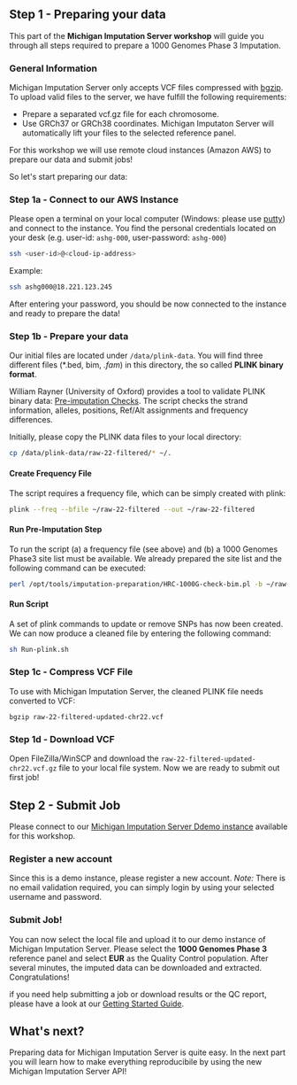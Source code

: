 ## Step 1 - Preparing your data

This part of the **Michigan Imputation Server workshop** will guide you through all steps required to prepare a 1000 Genomes Phase 3 Imputation.

### General Information
Michigan Imputation Server only accepts VCF files compressed with [bgzip](http://samtools.sourceforge.net/tabix.shtml). To upload valid files to the server, we have fulfill the following requirements:

- Prepare a separated vcf.gz file for each chromosome.
- Use GRCh37 or GRCh38 coordinates. Michigan Imputaton Server will automatically lift your files to the selected reference panel. 

For this workshop we will use remote cloud instances (Amazon AWS) to prepare our data and submit jobs! 

So let's start preparing our data:
    
### Step 1a - Connect to our AWS Instance

Please open a terminal on your local computer (Windows: please use [putty](https://www.putty.org/)) and connect to the instance. You find the personal credentials located on your desk (e.g. user-id: `ashg-000`, user-password: `ashg-000`) 

````sh
ssh <user-id>@<cloud-ip-address>
````

Example:

````sh
ssh ashg000@18.221.123.245
````

After entering your password, you should be now connected to the instance and ready to prepare the data! 

### Step 1b - Prepare your data
Our initial files are located under `/data/plink-data`. You will find three different files (*.bed, bim, *.fam*) in this directory, the so called **PLINK binary format**. 

William Rayner (University of Oxford) provides a tool to validate PLINK binary data: [Pre-imputation Checks](http://www.well.ox.ac.uk/~wrayner/tools/). The script checks the strand information, alleles, positions, Ref/Alt assignments and frequency differences.

Initially, please copy the PLINK data files to your local directory:

````sh
cp /data/plink-data/raw-22-filtered/* ~/.
````

#### Create Frequency File
 The script requires a frequency file, which can be simply created with plink:
 
````sh
plink --freq --bfile ~/raw-22-filtered --out ~/raw-22-filtered
````

#### Run Pre-Imputation Step
To run the script (a) a frequency file (see above) and (b) a 1000 Genomes Phase3 site list must be available. We already prepared the site list and the following command can be executed:

````sh
perl /opt/tools/imputation-preparation/HRC-1000G-check-bim.pl -b ~/raw-22-filtered.bim -f ~/raw-22-filtered.frq -r /opt/tools/imputation-preparation/1000GP_Phase3_combined.legend.gz -g -p EUR
````
#### Run Script
A set of plink commands to update or remove SNPs has now been created. We can now produce a cleaned file by entering the following command:

````sh
sh Run-plink.sh
````

### Step 1c - Compress VCF File
To use with Michigan Imputation Server, the cleaned PLINK file needs converted to VCF:

````
bgzip raw-22-filtered-updated-chr22.vcf
````

### Step 1d - Download VCF
Open FileZilla/WinSCP and download the `raw-22-filtered-updated-chr22.vcf.gz` file to your local file system. Now we are ready to submit out first job!


## Step 2 - Submit Job
Please connect to our [Michigan Imputation Server Ddemo instance](http://imputation-demo-2058360856.us-east-2.elb.amazonaws.com/index.html#!) available for this workshop.

### Register a new account
Since this is a demo instance, please register a new account. *Note:* There is no email validation required, you can simply login by using your selected username and password. 

### Submit Job!
You can now select the local file and upload it to our demo instance of Michigan Imputation Server. Please select the **1000 Genomes Phase 3** reference panel and select **EUR** as the Quality Control population. After several minutes, the imputed data can be downloaded and extracted. Congratulations! 

if you need help submitting a job or download results or the QC report, please have a look at our [Getting Started Guide](https://imputationserver.readthedocs.io/en/latest/getting-started/).

## What's next?
Preparing data for Michigan Imputation Server is quite easy. In the next part you will learn how to make everything reproducibile by using  the new Michigan Imputation Server API!


